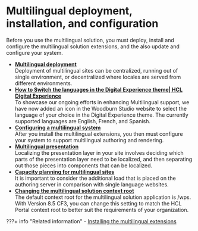 # Multilingual deployment, installation, and configuration

Before you use the multilingual solution, you must deploy, install and configure the multilingual solution extensions, and the also update and configure your system.

-   **[Multilingual deployment](wcm_mls_deploy.md)**  
Deployment of multilingual sites can be centralized, running out of single environment, or decentralized where locales are served from different environments.
-   **[How to Switch the languages in the Digital Experience theme\| HCL Digital Experience](wcm_switch_lang_portal_theme.md)**  
To showcase our ongoing efforts in enhancing Multilingual support, we have now added an icon in the Woodburn Studio website to select the language of your choice in the Digital Experience theme. The currently supported languages are English, French, and Spanish.
-   **[Configuring a multilingual system](wcm_mls_configure.md)**  
After you install the multilingual extensions, you then must configure your system to support multilingual authoring and rendering.
-   **[Multilingual presentation](wcm_mls_presentation.md)**  
Localizing the presentation layer in your site involves deciding which parts of the presentation layer need to be localized, and then separating out those pieces into components that can be localized.
-   **[Capacity planning for multilingual sites](wcm_mls_capacity.md)**  
It is important to consider the additional load that is placed on the authoring server in comparison with single language websites.
-   **[Changing the multilingual solution context root](wcm_mls_context_root.md)**  
The default context root for the multilingual solution application is /wps. With Version 8.5 CF3, you can change this setting to match the HCL Portal context root to better suit the requirements of your organization.


???+ info "Related information"
    - [Installing the multilingual extensions](../mls_extension/wcm_mls_install.md)

